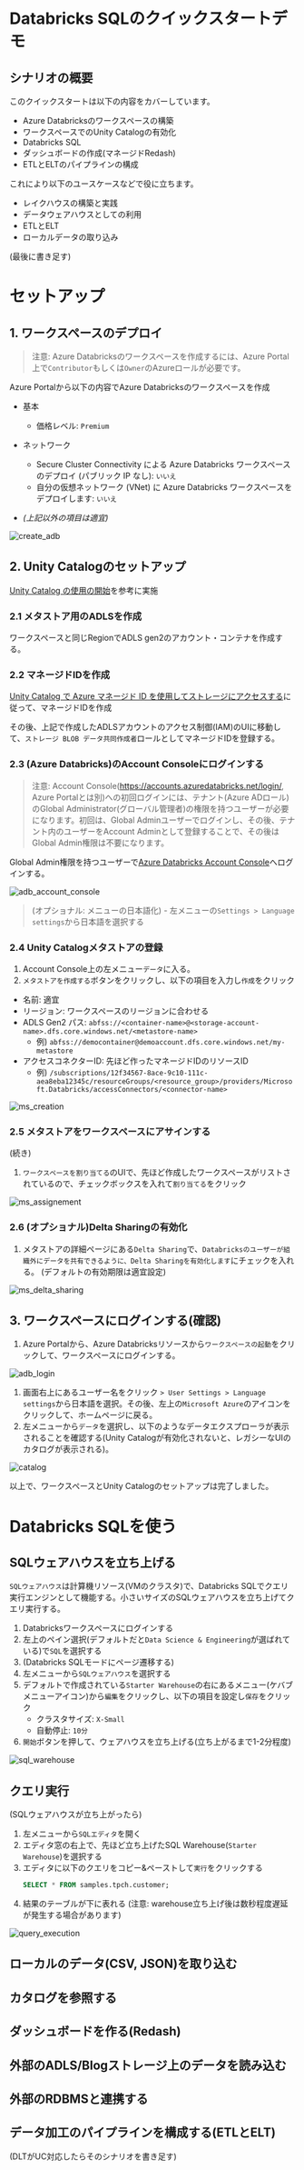 # Databricks SQLのクイックスタートデモ

## シナリオの概要

このクイックスタートは以下の内容をカバーしています。

* Azure Databricksのワークスペースの構築
* ワークスペースでのUnity Catalogの有効化
* Databricks SQL
* ダッシュボードの作成(マネージドRedash)
* ETLとELTのパイプラインの構成



これにより以下のユースケースなどで役に立ちます。

* レイクハウスの構築と実践
* データウェアハウスとしての利用
* ETLとELT
* ローカルデータの取り込み

(最後に書き足す)

# セットアップ

## 1. ワークスペースのデプロイ

> 注意: Azure Databricksのワークスペースを作成するには、Azure Portal上で`Contributor`もしくは`Owner`のAzureロールが必要です。

Azure Portalから以下の内容でAzure Databricksのワークスペースを作成

* 基本
  * 価格レベル: `Premium`
* ネットワーク
  * Secure Cluster Connectivity による Azure Databricks ワークスペースのデプロイ (パブリック IP なし): `いいえ`
  * 自分の仮想ネットワーク (VNet) に Azure Databricks ワークスペースをデプロイします: `いいえ`

* *(上記以外の項目は適宜)* 

![create_adb](./resource/create_adb.png)

## 2. Unity Catalogのセットアップ

[Unity Catalog の使用の開始](https://learn.microsoft.com/ja-jp/azure/databricks/data-governance/unity-catalog/get-started)を参考に実施

### 2.1 メタストア用のADLSを作成

ワークスペースと同じRegionでADLS gen2のアカウント・コンテナを作成する。

### 2.2 マネージドIDを作成

[Unity Catalog で Azure マネージド ID を使用してストレージにアクセスする](https://learn.microsoft.com/ja-jp/azure/databricks/data-governance/unity-catalog/azure-managed-identities)に従って、マネージドIDを作成


その後、上記で作成したADLSアカウントのアクセス制御(IAM)のUIに移動して、`ストレージ BLOB データ共同作成者`ロールとしてマネージドIDを登録する。


### 2.3 (Azure Databricks)のAccount Consoleにログインする

> 注意: Account Console(https://accounts.azuredatabricks.net/login/, Azure Portalとは別)への初回ログインには、テナント(Azure ADロール)のGlobal Administrator(グローバル管理者)の権限を持つユーザーが必要になります。初回は、Global Adminユーザーでログインし、その後、テナント内のユーザーをAccount Adminとして登録することで、その後はGlobal Admin権限は不要になります。

Global Admin権限を持つユーザーで[Azure Databricks Account Console](https://accounts.azuredatabricks.net/login/)へログインする。

![adb_account_console](./resource/adb_account_console.png)


> (オプショナル: メニューの日本語化) - 左メニューの`Settings > Language settings`から日本語を選択する


### 2.4 Unity Catalogメタストアの登録

1. Account Console上の左メニュー`データ`に入る。
1. `メタストアを作成する`ボタンをクリックし、以下の項目を入力し`作成`をクリック
  * 名前: 適宜
  * リージョン: ワークスペースのリージョンに合わせる
  * ADLS Gen2 パス: `abfss://<container-name>@<storage-account-name>.dfs.core.windows.net/<metastore-name>`
    - 例) `abfss://democontainer@demoaccount.dfs.core.windows.net/my-metastore
`
  * アクセスコネクターID: 先ほど作ったマネージドIDのリソースID
    - 例) `/subscriptions/12f34567-8ace-9c10-111c-aea8eba12345c/resourceGroups/<resource_group>/providers/Microsoft.Databricks/accessConnectors/<connector-name>`

![ms_creation](./resource/ms_creation.png)

### 2.5 メタストアをワークスペースにアサインする

(続き)
1. `ワークスペースを割り当てる`のUIで、先ほど作成したワークスペースがリストされているので、チェックボックスを入れて`割り当てる`をクリック

![ms_assignement](./resource/ms_assignement.png)


### 2.6 (オプショナル)Delta Sharingの有効化

1. メタストアの詳細ページにある`Delta Sharing`で、`Databricksのユーザーが組織外にデータを共有できるように、Delta Sharingを有効化します`にチェックを入れる。
(デフォルトの有効期限は適宜設定)


![ms_delta_sharing](./resource/ms_delta_sharing.png)



## 3. ワークスペースにログインする(確認)


1. Azure Portalから、Azure Databricksリソースから`ワークスペースの起動`をクリックして、ワークスペースにログインする。

![adb_login](./resource/adb_login.png)

1. 画面右上にあるユーザー名をクリック `> User Settings > Language settings`から日本語を選択。その後、左上の`Microsoft Azure`のアイコンをクリックして、ホームページに戻る。
1. 左メニューから`データ`を選択し、以下のようなデータエクスプローラが表示されることを確認する(Unity Catalogが有効化されないと、レガシーなUIのカタログが表示される)。


![catalog](./resource/catalog.png)



以上で、ワークスペースとUnity Catalogのセットアップは完了しました。



# Databricks SQLを使う

## SQLウェアハウスを立ち上げる

`SQLウェアハウス`は計算機リソース(VMのクラスタ)で、Databricks SQLでクエリ実行エンジンとして機能する。小さいサイズのSQLウェアハウスを立ち上げてクエリ実行する。

1. Databricksワークスペースにログインする
1. 左上のペイン選択(デフォルトだと`Data Science & Engineering`が選ばれている)で`SQL`を選択する
1. (Databricks SQLモードにページ遷移する)
1. 左メニューから`SQLウェアハウス`を選択する
1. デフォルトで作成されている`Starter Warehouse`の右にあるメニュー(ケバブメニューアイコン)から`編集`をクリックし、以下の項目を設定し`保存`をクリック
    * クラスタサイズ: `X-Small`
    * 自動停止: `10分`
1. `開始`ボタンを押して、ウェアハウスを立ち上げる(立ち上がるまで1-2分程度)

![sql_warehouse](./resource/sql_warehouse.png)

## クエリ実行

(SQLウェアハウスが立ち上がったら)
1. 左メニューから`SQLエディタ`を開く
1. エディタ窓の右上で、先ほど立ち上げたSQL Warehouse(`Starter Warehouse`)を選択する
1. エディタに以下のクエリをコピー&ペーストして`実行`をクリックする
    ```sql
    SELECT * FROM samples.tpch.customer;
    ```
1. 結果のテーブルが下に表れる
(注意: warehouse立ち上げ後は数秒程度遅延が発生する場合があります)

![query_execution](./resource/query_execution.png)

## ローカルのデータ(CSV, JSON)を取り込む
 

## カタログを参照する

## ダッシュボードを作る(Redash)


## 外部のADLS/Blogストレージ上のデータを読み込む

## 外部のRDBMSと連携する


## データ加工のパイプラインを構成する(ETLとELT)

(DLTがUC対応したらそのシナリオを書き足す)

